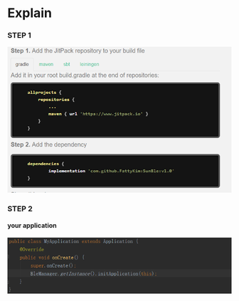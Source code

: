 # Explain<br>
### STEP 1
![Image text](https://raw.githubusercontent.com/FattyKim/SunBle/master/image/start.png)<br>
### STEP 2
#### your application
![Image text](https://raw.githubusercontent.com/FattyKim/SunBle/master/image/1.png)<br>
